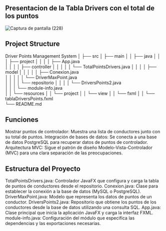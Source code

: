 ## Presentacion de la Tabla Drivers con el total de los puntos
![Captura de pantalla (228)](https://github.com/user-attachments/assets/0740a7f1-8614-4f3d-a608-eba1e68aaea5)

## Project Structure
Driver Points Management System
│
├── src
│   ├── main
│   │   ├── java
│   │   │   ├── project
│   │   │   │   ├── App.java                  
│   │   │   │   ├── controller
│   │   │   │   │   └── TotalPointsDrivers.java
│   │   │   │   ├── model
│   │   │   │   │   ├── Conexion.java          
│   │   │   │   │   └── DriverMaxPoint.java    
│   │   │   │   └── repositorio
│   │   │   │       └── DriversPoints2.java  
│   │   │   └── module-info.java             
│   │   └── resources
│   │       └── project
│   │           └── view
│   │               └── fxml
│   │                   └── tablaDriversPoints.fxml   
└── README.md   

## Funciones
Mostrar puntos de controlador:
Muestra una lista de conductores junto con su total de puntos.
Integración de bases de datos: 
Se conecta a una base de datos PostgreSQL para recuperar datos de puntos de controlador.
Arquitectura MVC: 
Sigue el patrón de diseño Modelo-Vista-Controlador (MVC) para una clara separación de las preocupaciones.

## Estructura del Proyecto
TotalPointsDrivers.java: Controlador JavaFX que configura y carga la tabla de puntos de conductores desde el repositorio.
Conexion.java: Clase para establecer la conexión a la base de datos (MySQL o PostgreSQL).
DriverMaxPoint.java: Modelo que representa los datos de puntos de un conductor.
DriversPoints2.java: Repositorio que obtiene los puntos de los conductores desde la base de datos utilizando una consulta SQL.
App.java: Clase principal que inicia la aplicación JavaFX y carga la interfaz FXML.
module-info.java: Configuración del módulo que especifica las dependencias y las exportaciones necesarias.

